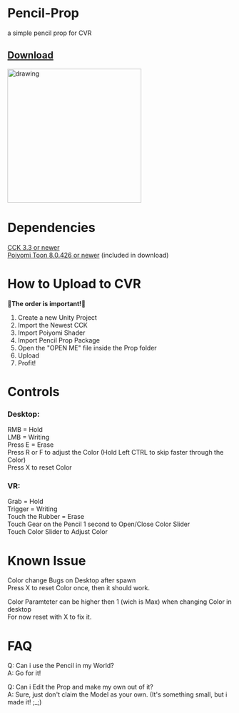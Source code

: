 # Pencil-Prop
a simple pencil prop for CVR

## [Download](https://github.com/Kyobinoyo/Pencil-Prop/releases)

<img src="https://i.imgur.com/eFQSlpM.jpeg" alt="drawing" width="300"/>

# Dependencies
[CCK 3.3 or newer](https://developers.abinteractive.net/cck/setup/)<br>
[Poiyomi Toon 8.0.426 or newer](https://www.poiyomi.com/) (included in download)

# How to Upload to CVR
🚩<b>The order is important!</b>🚩
1. Create a new Unity Project<br>
2. Import the Newest CCK<br>
3. Import Poiyomi Shader<br>
4. Import Pencil Prop Package<br>
5. Open the "OPEN ME" file inside the Prop folder<br>
6. Upload<br>
7. Profit!<br>

# Controls

### Desktop:  
RMB = Hold<br>
LMB = Writing<br>
Press E = Erase<br>
Press R or F to adjust the Color (Hold Left CTRL to skip faster through the Color)<br>
Press X to reset Color<br>

### VR:   
Grab = Hold<br>
Trigger = Writing<br>
Touch the Rubber = Erase<br>
Touch Gear on the Pencil 1 second to Open/Close Color Slider<br>
Touch Color Slider to Adjust Color<br>

# Known Issue
Color change Bugs on Desktop after spawn<br>
Press X to reset Color once, then it should work.<br>

Color Paramteter can be higher then 1 (wich is Max) when changing Color in desktop<br>
For now reset with X to fix it.<br>

# FAQ
Q: Can i use the Pencil in my World?<br>
A: Go for it!<br>

Q: Can i Edit the Prop and make my own out of it?<br>
A: Sure, just don't claim the Model as your own. (It's something small, but i made it! ;_;)
